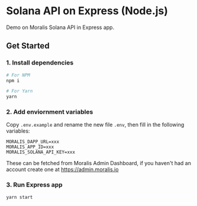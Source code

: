 # Solana API on Express (Node.js)

Demo on Moralis Solana API in Express app.

## Get Started

### 1. Install dependencies

```sh
# For NPM
npm i

# For Yarn
yarn
```

### 2. Add enviornment variables

Copy `.env.example` and rename the new file `.env`, then fill in the following variables:

```
MORALIS_DAPP_URL=xxx
MORALIS_APP_ID=xxx
MORALIS_SOLANA_API_KEY=xxx
```

These can be fetched from Moralis Admin Dashboard, if you haven't had an account create one at https://admin.moralis.io

### 3. Run Express app

```sh
yarn start
```
